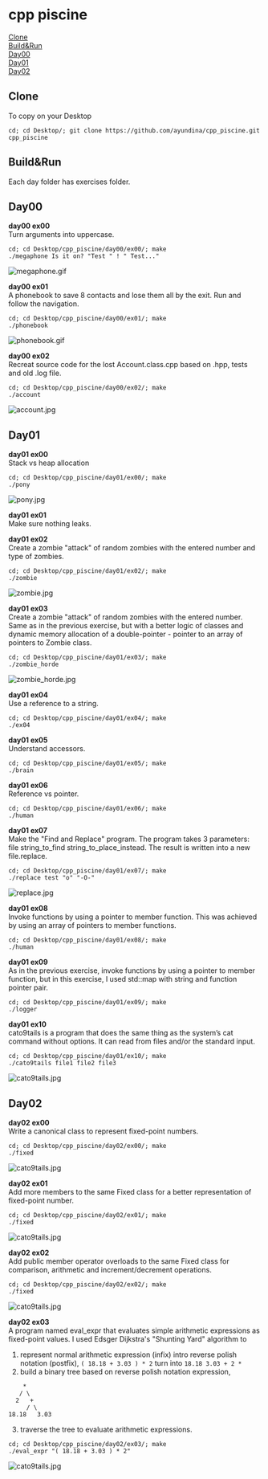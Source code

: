 # cpp piscine

[Clone](#clone)<br>
[Build&Run](#build_and_run)<br>
[Day00](#day00)<br>
[Day01](#day01)<br>
[Day02](#day02)<br>

<a name="clone"></a>
## Clone
To copy on your Desktop
```
cd; cd Desktop/; git clone https://github.com/ayundina/cpp_piscine.git cpp_piscine
```

<a name="build_and_run"></a>
## Build&Run
Each day folder has exercises folder.

<a name="day00"></a>
## Day00
**day00 ex00**<br>
Turn arguments into uppercase.
```
cd; cd Desktop/cpp_piscine/day00/ex00/; make
./megaphone Is it on? "Test " ! " Test..."
```
![megaphone.gif](https://github.com/ayundina/cpp_piscine/blob/master/day00/gif/megaphone_1.gif)

**day00 ex01**<br>
A phonebook to save 8 contacts and lose them all by the exit. Run and follow the navigation.
```
cd; cd Desktop/cpp_piscine/day00/ex01/; make
./phonebook
```
![phonebook.gif](https://github.com/ayundina/cpp_piscine/blob/master/day00/gif/phonebook_1.gif)

**day00 ex02**<br>
Recreat source code for the lost Account.class.cpp based on .hpp, tests and old .log file.
```
cd; cd Desktop/cpp_piscine/day00/ex02/; make
./account
```
![account.jpg](https://github.com/ayundina/cpp_piscine/blob/master/day00/gif/account.jpg)

<a name="day01"></a>
## Day01
**day01 ex00**<br>
Stack vs heap allocation
```
cd; cd Desktop/cpp_piscine/day01/ex00/; make
./pony
```
![pony.jpg](https://github.com/ayundina/cpp_piscine/blob/master/day01/gif/pony.jpg)

**day01 ex01**<br>
Make sure nothing leaks.

**day01 ex02**<br>
Create a zombie "attack" of random zombies with the entered number and type of zombies.
```
cd; cd Desktop/cpp_piscine/day01/ex02/; make
./zombie
```
![zombie.jpg](https://github.com/ayundina/cpp_piscine/blob/master/day01/gif/zombie.jpg)

**day01 ex03**<br>
Create a zombie "attack" of random zombies with the entered number. Same as in the previous exercise, but with a better logic of classes and dynamic memory allocation of a double-pointer - pointer to an array of pointers to Zombie class.
```
cd; cd Desktop/cpp_piscine/day01/ex03/; make
./zombie_horde
```
![zombie_horde.jpg](https://github.com/ayundina/cpp_piscine/blob/master/day01/gif/zombie_horde.jpg)

**day01 ex04**<br>
Use a reference to a string.
```
cd; cd Desktop/cpp_piscine/day01/ex04/; make
./ex04
```

**day01 ex05**<br>
Understand accessors.
```
cd; cd Desktop/cpp_piscine/day01/ex05/; make
./brain
```
**day01 ex06**<br>
Reference vs pointer.
```
cd; cd Desktop/cpp_piscine/day01/ex06/; make
./human
```
**day01 ex07**<br>
Make the "Find and Replace" program. The program takes 3 parameters: file string_to_find string_to_place_instead. The result is written into a new file.replace.
```
cd; cd Desktop/cpp_piscine/day01/ex07/; make
./replace test "o" "-O-"
```
![replace.jpg](https://github.com/ayundina/cpp_piscine/blob/master/day01/gif/replace.jpg)

**day01 ex08**<br>
Invoke functions by using a pointer to member function. This was achieved by using an array of pointers to member functions.
```
cd; cd Desktop/cpp_piscine/day01/ex08/; make
./human
```

**day01 ex09**<br>
As in the previous exercise, invoke functions by using a pointer to member function, but in this exercise, I used std::map with string and function pointer pair.
```
cd; cd Desktop/cpp_piscine/day01/ex09/; make
./logger
```

**day01 ex10**<br>
cato9tails is a program that does the same thing as the system’s cat command without options. It can read from files and/or the standard input.
```
cd; cd Desktop/cpp_piscine/day01/ex10/; make
./cato9tails file1 file2 file3
```
![cato9tails.jpg](https://github.com/ayundina/cpp_piscine/blob/master/day01/gif/cato9tails.jpg)

<a name="day02"></a>
## Day02
**day02 ex00**<br>
Write a canonical class to represent fixed-point numbers.
```
cd; cd Desktop/cpp_piscine/day02/ex00/; make
./fixed
```
![cato9tails.jpg](https://github.com/ayundina/cpp_piscine/blob/master/day02/gif/fixed_00.jpg)

**day02 ex01**<br>
Add more members to the same Fixed class for a better representation of fixed-point number.
```
cd; cd Desktop/cpp_piscine/day02/ex01/; make
./fixed
```
![cato9tails.jpg](https://github.com/ayundina/cpp_piscine/blob/master/day02/gif/fixed_01.jpg)

**day02 ex02**<br>
Add public member operator overloads to the same Fixed class for comparison, arithmetic and increment/decrement operations.
```
cd; cd Desktop/cpp_piscine/day02/ex02/; make
./fixed
```
![cato9tails.jpg](https://github.com/ayundina/cpp_piscine/blob/master/day02/gif/fixed_02.jpg)

**day02 ex03**<br>
A program named eval_expr that evaluates simple arithmetic expressions as fixed-point values. I used Edsger Dijkstra's "Shunting Yard" algorithm to 
1. represent normal arithmetic expression (infix) intro reverse polish notation (postfix), 
`( 18.18 + 3.03 ) * 2` turn into
`18.18 3.03 + 2 *`
2. build a binary tree based on reverse polish notation expression,
```
    *
   / \
  2   +
     / \
18.18   3.03
```
3. traverse the tree to evaluate arithmetic expressions.
```
cd; cd Desktop/cpp_piscine/day02/ex03/; make
./eval_expr "( 18.18 + 3.03 ) * 2"
```
![cato9tails.jpg](https://github.com/ayundina/cpp_piscine/blob/master/day02/gif/eval_expr.jpg)

